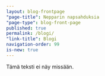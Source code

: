 ```yaml
---
layout: blog-frontpage
"page-title": Nepparin napsahduksia
"page-type": blog-front-page
published: true
permalink: /blogi/
"link-title": Blogi
navigation-order: 99
is-new: true
---
```


Tämä teksti ei näy missään.